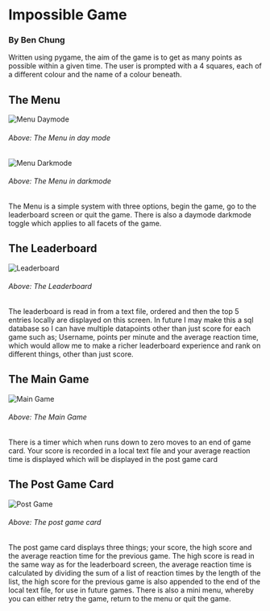 # Impossible Game #
### By Ben Chung ###

Written using pygame, the aim of the game is to get as many points as possible within a given time. The user is prompted with a 4 squares,
each of a different colour and the name of a colour beneath.

## The Menu ##
![Menu Daymode](https://i.imgur.com/2TgAfPW.png "The Menu in daymode")
###### Above: The Menu in day mode ######

![Menu Darkmode](https://i.imgur.com/gl87T3X.png "The Menu in darkmode")
###### Above: The Menu in darkmode ######

The Menu is a simple system with three options, begin the game, go to the leaderboard screen or quit the game. There is also a daymode darkmode
toggle which applies to all facets of the game.

## The Leaderboard ##
![Leaderboard](https://i.imgur.com/30Mqwjd.png "The Leaderboard")
###### Above: The Leaderboard ######

The leaderboard is read in from a text file, ordered and then the top 5 entries locally are displayed on this screen. In future I may make
this a sql database so I can have multiple datapoints other than just score for each game such as; Username, points per minute and the average
reaction time, which would allow me to make a richer leaderboard experience and rank on different things, other than just score.

## The Main Game ##
![Main Game](https://i.imgur.com/OD0cqkY.png "The Main Game")
###### Above: The Main Game ######

There is a timer which when runs down to zero moves to an end of game card. Your score is recorded in a local text file and your average
reaction time is displayed which will be displayed in the post game card

## The Post Game Card ##
![Post Game](https://i.imgur.com/VnEiZD3.png "The Post Game card")
###### Above: The post game card ######

The post game card displays three things; your score, the high score and the average reaction time for the previous game. The high score
is read in the same way as for the leaderboard screen, the average reaction time is calculated by dividing the sum of a list of reaction
times by the length of the list, the high score for the previous game is also appended to the end of the local text file, for use in future
games. There is also a mini menu, whereby you can either retry the game, return to the menu or quit the game.
